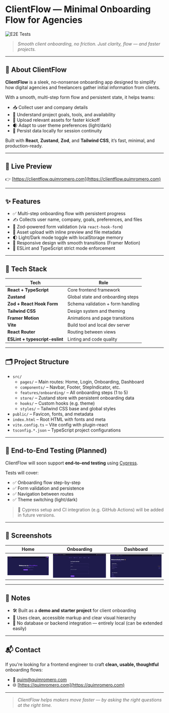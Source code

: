 # ClientFlow — Minimal Onboarding Flow for Agencies

![E2E Tests](https://github.com/quim-romero/clientflow/actions/workflows/ci.yml/badge.svg)

> _Smooth client onboarding, no friction. Just clarity, flow — and faster projects._

---

## 🧭 About ClientFlow

**ClientFlow** is a sleek, no-nonsense onboarding app designed to simplify how digital agencies and freelancers gather initial information from clients.

With a smooth, multi-step form flow and persistent state, it helps teams:
- 📥 Collect user and company details
- 🧭 Understand project goals, tools, and availability
- 📁 Upload relevant assets for faster kickoff
- 🌒 Adapt to user theme preferences (light/dark)
- 💾 Persist data locally for session continuity

Built with **React**, **Zustand**, **Zod**, and **Tailwind CSS**, it’s fast, minimal, and production-ready.

---

## 🚀 Live Preview

👉 [https://clientflow.quimromero.com](https://clientflow.quimromero.com)

---

## ✨ Features

- ✅ Multi-step onboarding flow with persistent progress
- ✍️ Collects user name, company, goals, preferences, and files
- 🧠 Zod-powered form validation (via `react-hook-form`)
- 📁 Asset upload with inline preview and file metadata
- 🌓 Light/Dark mode toggle with localStorage memory
- 🧱 Responsive design with smooth transitions (Framer Motion)
- 🧪 ESLint and TypeScript strict mode enforcement

---

## 🧠 Tech Stack

| Tech                       | Role                                |
|----------------------------|-------------------------------------|
| **React + TypeScript**     | Core frontend framework             |
| **Zustand**                | Global state and onboarding steps   |
| **Zod + React Hook Form**  | Schema validation + form handling   |
| **Tailwind CSS**           | Design system and theming           |
| **Framer Motion**          | Animations and page transitions     |
| **Vite**                   | Build tool and local dev server     |
| **React Router**           | Routing between views               |
| **ESLint + typescript-eslint** | Linting and code quality       |

---

## 🗂 Project Structure

- `src/`
  - `pages/` – Main routes: Home, Login, Onboarding, Dashboard
  - `components/` – Navbar, Footer, StepIndicator, etc.
  - `features/onboarding/` – All onboarding steps (1 to 5)
  - `store/` – Zustand store with persistent onboarding data
  - `hooks/` – Custom hooks (e.g. theme)
  - `styles/` – Tailwind CSS base and global styles
- `public/` – Favicon, fonts, and metadata
- `index.html` – Root HTML with fonts and meta
- `vite.config.ts` – Vite config with plugin-react
- `tsconfig.*.json` – TypeScript project configurations

---

## 🧪 End-to-End Testing (Planned)

ClientFlow will soon support **end-to-end testing** using [Cypress](https://www.cypress.io/).

Tests will cover:
- ✅ Onboarding flow step-by-step
- ✅ Form validation and persistence
- ✅ Navigation between routes
- ✅ Theme switching (light/dark)

> 🧰 Cypress setup and CI integration (e.g. GitHub Actions) will be added in future versions.

---

## 📸 Screenshots

| Home | Onboarding | Dashboard |
|------|------------|-----------|
| ![Home](./screenshots/home.png) | ![Onboarding](./screenshots/onboarding.png) | ![Dashboard](./screenshots/dashboard.png) |

---

## 🧩 Notes

- 🛠 Built as a **demo and starter project** for client onboarding
- 🧼 Uses clean, accessible markup and clear visual hierarchy
- 🚫 No database or backend integration — entirely local (can be extended easily)

---

## 📬 Contact

If you're looking for a frontend engineer to craft **clean, usable, thoughtful** onboarding flows:

- 📧 quim@quimromero.com  
- 🌐 [https://quimromero.com](https://quimromero.com)

---

> _ClientFlow helps makers move faster — by asking the right questions at the right time._
